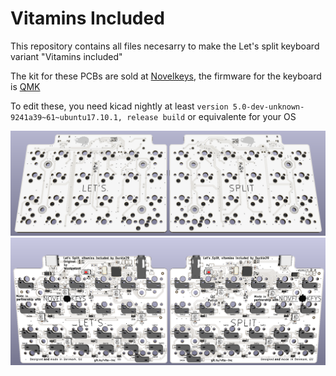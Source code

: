 # Vitamins Included

This repository contains all files necesarry to make the Let's split keyboard variant "Vitamins included"

The kit for these PCBs are sold at [Novelkeys](https://novelkeys.xyz), 
the firmware for the keyboard is [QMK](https://github.com/qmk/qmk_firmware/tree/master/keyboards/vitamins_included)

To edit these, you need kicad nightly at least `version 5.0-dev-unknown-9241a39~61~ubuntu17.10.1, release build` or equivalente for your OS

![top render](images/top.png)
![bottom render](images/bot.png)
